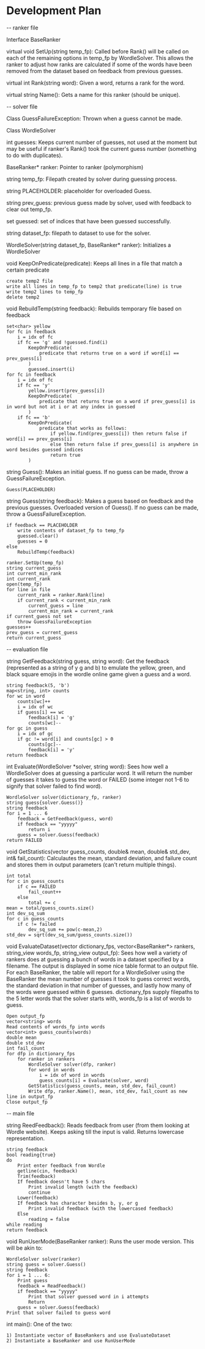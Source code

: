 # Development Plan

-- ranker file

Interface BaseRanker

virtual void SetUp(string temp_fp): Called before Rank() will be called on each of the remaining options in temp_fp by WordleSolver. This allows the ranker to adjust how ranks are calculated if some of the words have been removed from the dataset based on feedback from previous guesses.

virtual int Rank(string word): Given a word, returns a rank for the word.

virtual string Name(): Gets a name for this ranker (should be unique).

-- solver file

Class GuessFailureException: Thrown when a guess cannot be made.

Class WordleSolver

int guesses: Keeps current number of guesses, not used at the moment but may be useful if ranker's Rank() took the current guess number (something to do with duplicates).

BaseRanker* ranker: Pointer to ranker (polymorphism)

string temp_fp: Filepath created by solver during guessing process.

string PLACEHOLDER: placeholder for overloaded Guess. 

string prev_guess: previous guess made by solver, used with feedback to clear out temp_fp.

set<int> guessed: set of indices that have been guessed successfully.

string dataset_fp: filepath to dataset to use for the solver.

WordleSolver(string dataset_fp, BaseRanker* ranker): Initializes a WordleSolver

void KeepOnPredicate(predicate): Keeps all lines in a file that match a certain predicate

    create temp2 file
    write all lines in temp_fp to temp2 that predicate(line) is true
    write temp2 lines to temp_fp
    delete temp2

void RebuildTemp(string feedback): Rebuilds temporary file based on feedback

    set<char> yellow
    for fc in feedback
        i = idx of fc
        if fc == 'g' and !guessed.find(i)
            KeepOnPredicate(
                predicate that returns true on a word if word[i] == prev_guess[i]
            )
            guessed.insert(i)
    for fc in feedback
        i = idx of fc
        if fc == 'y'
            yellow.insert(prev_guess[i])
            KeepOnPredicate(
                predicate that returns true on a word if prev_guess[i] is in word but not at i or at any index in guessed
            )
        if fc == 'b'
            KeepOnPredicate(
                predicate that works as follows: 
                    if yellow.find(prev_guess[i]) then return false if word[i] == prev_guess[i] 
                    else then return false if prev_guess[i] is anywhere in word besides guessed indices
                    return true
            )


string Guess(): Makes an initial guess. If no guess can be made, throw a GuessFailureException.

    Guess(PLACEHOLDER)

string Guess(string feedback): Makes a guess based on feedback and the previous guesses. Overloaded version of Guess(). If no guess can be made, throw a GuessFailureException.

    if feedback == PLACEHOLDER
        write contents of dataset_fp to temp_fp
        guessed.clear()
        guesses = 0
    else
        RebuildTemp(feedback)

    ranker.SetUp(temp_fp)
    string current_guess
    int current_min_rank
    int current_rank
    open(temp_fp)
    for line in file
        current_rank = ranker.Rank(line)
        if current_rank < current_min_rank
            current_guess = line
            current_min_rank = current_rank
    if current_guess not set
        throw GuessFailureException
    guesses++
    prev_guess = current_guess
    return current_guess

-- evaluation file

string GetFeedback(string guess, string word): Get the feedback (represented as a string of y g and b) to emulate the yellow, green, and black square emojis in the wordle online game given a guess and a word.

    string feedback(5, 'b')
    map<string, int> counts
    for wc in word
        counts[wc]++
        i = idx of wc
        if guess[i] == wc
            feedback[i] = 'g'
            counts[wc]--
    for gc in guess
        i = idx of gc
        if gc != word[i] and counts[gc] > 0
            counts[gc]--
            feedback[i] = 'y'
    return feedback

int Evaluate(WordleSolver *solver, string word): Sees how well a WordleSolver does at guessing a particular word. It will return the number of guesses it takes to guess the word or FAILED (some integer not 1-6 to signify that solver failed to find word).

    WordleSolver solver(dictionary_fp, ranker)
    string guess{solver.Guess()}
    string feedback
    for i = 1 ... 6
        feedback = GetFeedback(guess, word)
        if feedback == "yyyyy"
            return i
        guess = solver.Guess(feedback)
    return FAILED

void GetStatistics(vector<int> guess_counts, double& mean, double& std_dev, int& fail_count): Calculautes the mean, standard deviation,
and failure count and stores them in output parameters (can't return multiple things).

    int total
    for c in guess_counts
        if c == FAILED
            fail_count++
        else
            total += c
    mean = total/guess_counts.size()
    int dev_sq_sum
    for c in guess_counts
        if c != failed
            dev_sq_sum += pow(c-mean,2)
    std_dev = sqrt(dev_sq_sum/guess_counts.size())

void EvaluateDataset(vector<string> dictionary_fps, vector<BaseRanker\*> rankers, string_view words_fp, string_view output_fp): Sees how well a variety of rankers does at guessing a bunch of words in a dataset specified by a filename. The output is displayed in some nice table format to an output file. For each BaseRanker, the table will report for a WordleSolver using the BaseRanker the mean number of guesses it took to guess correct words, the standard deviation in that number of guesses, and lastly how many of the words were guessed within 6 guesses. dictionary_fps supply filepaths to the 5 letter words that the solver starts with, words_fp is a list of words to guess.

    Open output_fp
    vector<string> words
    Read contents of words_fp into words
    vector<int> guess_counts(words)
    double mean
    double std_dev
    int fail_count
    for dfp in dictionary_fps
        for ranker in rankers
            WordleSolver solver(dfp, ranker)
            for word in words
                i = idx of word in words
                guess_counts[i] = Evaluate(solver, word)
            GetStatistics(guess_counts, mean, std_dev, fail_count)
            Write dfp, ranker.Name(), mean, std_dev, fail_count as new line in output_fp
    Close output_fp

-- main file

string ReedFeedback(): Reads feedback from user (from them looking at Wordle website). Keeps asking till the input is valid. Returns lowercase representation.

    string feedback
    bool reading{true}
    do
        Print enter feedback from Wordle
        getline(cin, feedback)
        Trim(feedback)
        If feedback doesn't have 5 chars
            Print invalid length (with the feedback)
            continue
        Lower(feedback)
        If feedback has character besides b, y, or g
            Print invalid feedback (with the lowercased feedback)
        Else
            reading = false
    while reading
    return feedback

void RunUserMode(BaseRanker ranker): Runs the user mode version. This will be akin to:

    WordleSolver solver(ranker)
    string guess = solver.Guess()
    string feedback
    for i = 1 ... 6:
        Print guess
        feedback = ReadFeedback()
        if feedback == "yyyyy"
            Print that solver guessed word in i attempts
            Return
        guess = solver.Guess(feedback)
    Print that solver failed to guess word

int main(): One of the two:

    1) Instantiate vector of BaseRankers and use EvaluateDataset
    2) Instantiate a BaseRanker and use RunUserMode
